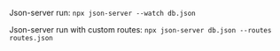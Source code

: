 Json-server run: `npx json-server --watch db.json`

Json-server run with custom routes: `npx json-server db.json --routes routes.json`
